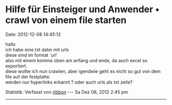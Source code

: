 Hilfe für Einsteiger und Anwender • crawl von einem file starten
================================================================

Date: 2012-12-08 14:45:12

hallo\
ich habe eine txt datei mit urls\
diese sind im format \`url\`\
also mit einem komma oben am anfang und ende, da auch excel so
exportiert.\
diese wollte ich nun crawlen, aber igendwie geht es nicht so gut von dem
file auf der festplatte.\
werden nur hyperlinks erkannt ? oder auch urls als txt zeile?

Statistik: Verfasst von
[ribbon](http://forum.yacy-websuche.de/memberlist.php?mode=viewprofile&u=193)
--- Sa Dez 08, 2012 2:45 pm

------------------------------------------------------------------------
